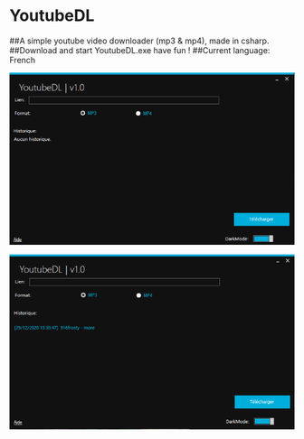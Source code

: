 # YoutubeDL
##A simple youtube video downloader (mp3 &amp; mp4), made in csharp.
##Download and start YoutubeDL.exe have fun !
##Current language: French

![Screen1](./src/Screen1.png)

![Screen2.](./src/Screen2.PNG)
